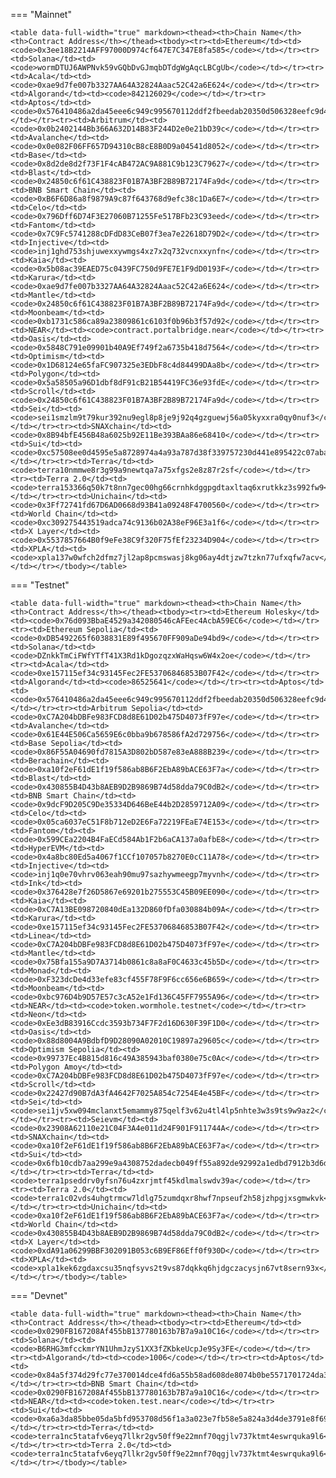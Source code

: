 <!-- The content in this file is auto-generated. Do not modify this file directly. Please see the README.md in the wormhole-mkdocs/scripts directory to learn how to update this page. -->
<!--TOKEN_BRIDGE_ADDRESS-->

=== "Mainnet"

    <table data-full-width="true" markdown><thead><th>Chain Name</th><th>Contract Address</th></thead><tbody><tr><td>Ethereum</td><td><code>0x3ee18B2214AFF97000D974cf647E7C347E8fa585</code></td></tr><tr><td>Solana</td><td><code>wormDTUJ6AWPNvk59vGQbDvGJmqbDTdgWgAqcLBCgUb</code></td></tr><tr><td>Acala</td><td><code>0xae9d7fe007b3327AA64A32824Aaac52C42a6E624</code></td></tr><tr><td>Algorand</td><td><code>842126029</code></td></tr><tr><td>Aptos</td><td><code>0x576410486a2da45eee6c949c995670112ddf2fbeedab20350d506328eefc9d4f</code></td></tr><tr><td>Arbitrum</td><td><code>0x0b2402144Bb366A632D14B83F244D2e0e21bD39c</code></td></tr><tr><td>Avalanche</td><td><code>0x0e082F06FF657D94310cB8cE8B0D9a04541d8052</code></td></tr><tr><td>Base</td><td><code>0x8d2de8d2f73F1F4cAB472AC9A881C9b123C79627</code></td></tr><tr><td>Blast</td><td><code>0x24850c6f61C438823F01B7A3BF2B89B72174Fa9d</code></td></tr><tr><td>BNB Smart Chain</td><td><code>0xB6F6D86a8f9879A9c87f643768d9efc38c1Da6E7</code></td></tr><tr><td>Celo</td><td><code>0x796Dff6D74F3E27060B71255Fe517BFb23C93eed</code></td></tr><tr><td>Fantom</td><td><code>0x7C9Fc5741288cDFdD83CeB07f3ea7e22618D79D2</code></td></tr><tr><td>Injective</td><td><code>inj1ghd753shjuwexxywmgs4xz7x2q732vcnxxynfn</code></td></tr><tr><td>Kaia</td><td><code>0x5b08ac39EAED75c0439FC750d9FE7E1F9dD0193F</code></td></tr><tr><td>Karura</td><td><code>0xae9d7fe007b3327AA64A32824Aaac52C42a6E624</code></td></tr><tr><td>Mantle</td><td><code>0x24850c6f61C438823F01B7A3BF2B89B72174Fa9d</code></td></tr><tr><td>Moonbeam</td><td><code>0xb1731c586ca89a23809861c6103f0b96b3f57d92</code></td></tr><tr><td>NEAR</td><td><code>contract.portalbridge.near</code></td></tr><tr><td>Oasis</td><td><code>0x5848C791e09901b40A9Ef749f2a6735b418d7564</code></td></tr><tr><td>Optimism</td><td><code>0x1D68124e65faFC907325e3EDbF8c4d84499DAa8b</code></td></tr><tr><td>Polygon</td><td><code>0x5a58505a96D1dbf8dF91cB21B54419FC36e93fdE</code></td></tr><tr><td>Scroll</td><td><code>0x24850c6f61C438823F01B7A3BF2B89B72174Fa9d</code></td></tr><tr><td>Sei</td><td><code>sei1smzlm9t79kur392nu9egl8p8je9j92q4gzguewj56a05kyxxra0qy0nuf3</code></td></tr><tr><td>SNAXchain</td><td><code>0x8B94bfE456B48a6025b92E11Be393BAa86e68410</code></td></tr><tr><td>Sui</td><td><code>0xc57508ee0d4595e5a8728974a4a93a787d38f339757230d441e895422c07aba9</code></td></tr><tr><td>Terra</td><td><code>terra10nmmwe8r3g99a9newtqa7a75xfgs2e8z87r2sf</code></td></tr><tr><td>Terra 2.0</td><td><code>terra153366q50k7t8nn7gec00hg66crnhkdggpgdtaxltaq6xrutkkz3s992fw9</code></td></tr><tr><td>Unichain</td><td><code>0x3Ff72741fd67D6AD0668d93B41a09248F4700560</code></td></tr><tr><td>World Chain</td><td><code>0xc309275443519adca74c9136b02A38eF96E3a1f6</code></td></tr><tr><td>X Layer</td><td><code>0x5537857664B0f9eFe38C9f320F75fEf23234D904</code></td></tr><tr><td>XPLA</td><td><code>xpla137w0wfch2dfmz7jl2ap8pcmswasj8kg06ay4dtjzw7tzkn77ufxqfw7acv</code></td></tr></tbody></table>

=== "Testnet"

    <table data-full-width="true" markdown><thead><th>Chain Name</th><th>Contract Address</th></thead><tbody><tr><td>Ethereum Holesky</td><td><code>0x76d093BbaE4529a342080546cAFEec4AcbA59EC6</code></td></tr><tr><td>Ethereum Sepolia</td><td><code>0xDB5492265f6038831E89f495670FF909aDe94bd9</code></td></tr><tr><td>Solana</td><td><code>DZnkkTmCiFWfYTfT41X3Rd1kDgozqzxWaHqsw6W4x2oe</code></td></tr><tr><td>Acala</td><td><code>0xe157115ef34c93145Fec2FE53706846853B07F42</code></td></tr><tr><td>Algorand</td><td><code>86525641</code></td></tr><tr><td>Aptos</td><td><code>0x576410486a2da45eee6c949c995670112ddf2fbeedab20350d506328eefc9d4f</code></td></tr><tr><td>Arbitrum Sepolia</td><td><code>0xC7A204bDBFe983FCD8d8E61D02b475D4073fF97e</code></td></tr><tr><td>Avalanche</td><td><code>0x61E44E506Ca5659E6c0bba9b678586fA2d729756</code></td></tr><tr><td>Base Sepolia</td><td><code>0x86F55A04690fd7815A3D802bD587e83eA888B239</code></td></tr><tr><td>Berachain</td><td><code>0xa10f2eF61dE1f19f586ab8B6F2EbA89bACE63F7a</code></td></tr><tr><td>Blast</td><td><code>0x430855B4D43b8AEB9D2B9869B74d58dda79C0dB2</code></td></tr><tr><td>BNB Smart Chain</td><td><code>0x9dcF9D205C9De35334D646BeE44b2D2859712A09</code></td></tr><tr><td>Celo</td><td><code>0x05ca6037eC51F8b712eD2E6Fa72219FEaE74E153</code></td></tr><tr><td>Fantom</td><td><code>0x599CEa2204B4FaECd584Ab1F2b6aCA137a0afbE8</code></td></tr><tr><td>HyperEVM</td><td><code>0x4a8bc80Ed5a4067f1CCf107057b8270E0cC11A78</code></td></tr><tr><td>Injective</td><td><code>inj1q0e70vhrv063eah90mu97sazhywmeegp7myvnh</code></td></tr><tr><td>Ink</td><td><code>0x376428e7f26D5867e69201b275553C45B09EE090</code></td></tr><tr><td>Kaia</td><td><code>0xC7A13BE098720840dEa132D860fDfa030884b09A</code></td></tr><tr><td>Karura</td><td><code>0xe157115ef34c93145Fec2FE53706846853B07F42</code></td></tr><tr><td>Linea</td><td><code>0xC7A204bDBFe983FCD8d8E61D02b475D4073fF97e</code></td></tr><tr><td>Mantle</td><td><code>0x75Bfa155a9D7A3714b0861c8a8aF0C4633c45b5D</code></td></tr><tr><td>Monad</td><td><code>0xF323dcDe4d33efe83cf455F78F9F6cc656e6B659</code></td></tr><tr><td>Moonbeam</td><td><code>0xbc976D4b9D57E57c3cA52e1Fd136C45FF7955A96</code></td></tr><tr><td>NEAR</td><td><code>token.wormhole.testnet</code></td></tr><tr><td>Neon</td><td><code>0xEe3dB83916Ccdc3593b734F7F2d16D630F39F1D0</code></td></tr><tr><td>Oasis</td><td><code>0x88d8004A9BdbfD9D28090A02010C19897a29605c</code></td></tr><tr><td>Optimism Sepolia</td><td><code>0x99737Ec4B815d816c49A385943baf0380e75c0Ac</code></td></tr><tr><td>Polygon Amoy</td><td><code>0xC7A204bDBFe983FCD8d8E61D02b475D4073fF97e</code></td></tr><tr><td>Scroll</td><td><code>0x22427d90B7dA3fA4642F7025A854c7254E4e45BF</code></td></tr><tr><td>Sei</td><td><code>sei1jv5xw094mclanxt5emammy875qelf3v62u4tl4lp5nhte3w3s9ts9w9az2</code></td></tr><tr><td>Seievm</td><td><code>0x23908A62110e21C04F3A4e011d24F901F911744A</code></td></tr><tr><td>SNAXchain</td><td><code>0xa10f2eF61dE1f19f586ab8B6F2EbA89bACE63F7a</code></td></tr><tr><td>Sui</td><td><code>0x6fb10cdb7aa299e9a4308752dadecb049ff55a892de92992a1edbd7912b3d6da</code></td></tr><tr><td>Terra</td><td><code>terra1pseddrv0yfsn76u4zxrjmtf45kdlmalswdv39a</code></td></tr><tr><td>Terra 2.0</td><td><code>terra1c02vds4uhgtrmcw7ldlg75zumdqxr8hwf7npseuf2h58jzhpgjxsgmwkvk</code></td></tr><tr><td>Unichain</td><td><code>0xa10f2eF61dE1f19f586ab8B6F2EbA89bACE63F7a</code></td></tr><tr><td>World Chain</td><td><code>0x430855B4D43b8AEB9D2B9869B74d58dda79C0dB2</code></td></tr><tr><td>X Layer</td><td><code>0xdA91a06299BBF302091B053c6B9EF86Eff0f930D</code></td></tr><tr><td>XPLA</td><td><code>xpla1kek6zgdaxcsu35nqfsyvs2t9vs87dqkkq6hjdgczacysjn67vt8sern93x</code></td></tr></tbody></table>

=== "Devnet"

    <table data-full-width="true" markdown><thead><th>Chain Name</th><th>Contract Address</th></thead><tbody><tr><td>Ethereum</td><td><code>0x0290FB167208Af455bB137780163b7B7a9a10C16</code></td></tr><tr><td>Solana</td><td><code>B6RHG3mfcckmrYN1UhmJzyS1XX3fZKbkeUcpJe9Sy3FE</code></td></tr><tr><td>Algorand</td><td><code>1006</code></td></tr><tr><td>Aptos</td><td><code>0x84a5f374d29fc77e370014dce4fd6a55b58ad608de8074b0be5571701724da31</code></td></tr><tr><td>BNB Smart Chain</td><td><code>0x0290FB167208Af455bB137780163b7B7a9a10C16</code></td></tr><tr><td>NEAR</td><td><code>token.test.near</code></td></tr><tr><td>Sui</td><td><code>0xa6a3da85bbe05da5bfd953708d56f1a3a023e7fb58e5a824a3d4de3791e8f690</code></td></tr><tr><td>Terra</td><td><code>terra1nc5tatafv6eyq7llkr2gv50ff9e22mnf70qgjlv737ktmt4eswrquka9l6</code></td></tr><tr><td>Terra 2.0</td><td><code>terra1nc5tatafv6eyq7llkr2gv50ff9e22mnf70qgjlv737ktmt4eswrquka9l6</code></td></tr></tbody></table>
  
<!--TOKEN_BRIDGE_ADDRESS-->
